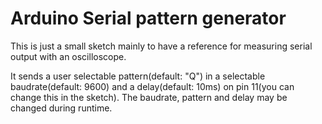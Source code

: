 # Arduino Serial pattern generator

This is just a small sketch mainly to have a reference for measuring serial output with an oscilloscope.

It sends a user selectable pattern(default: "Q") in a selectable baudrate(default: 9600) and a delay(default: 10ms) on pin 11(you can change this in the sketch). The baudrate, pattern and delay may be changed during runtime.
